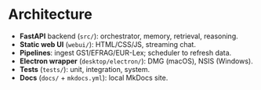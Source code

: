 # Architecture

- **FastAPI** backend (`src/`): orchestrator, memory, retrieval, reasoning.
- **Static web UI** (`webui/`): HTML/CSS/JS, streaming chat.
- **Pipelines**: ingest GS1/EFRAG/EUR-Lex; scheduler to refresh data.
- **Electron wrapper** (`desktop/electron/`): DMG (macOS), NSIS (Windows).
- **Tests** (`tests/`): unit, integration, system.
- **Docs** (`docs/` + `mkdocs.yml`): local MkDocs site.
